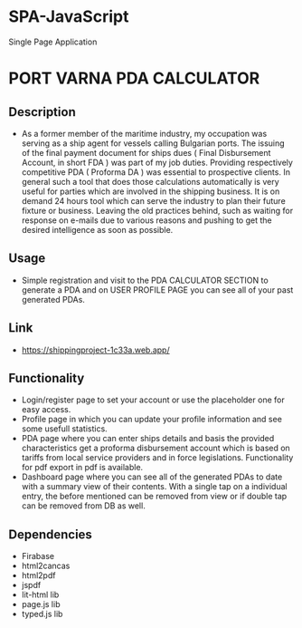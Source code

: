 # SPA-JavaScript
Single Page Application 

# PORT VARNA PDA CALCULATOR

## Description

- As a former member of the maritime industry, my occupation was serving as a ship agent for vessels calling Bulgarian ports. 
The issuing of the final payment document for ships dues ( Final Disbursement Account, in short FDA ) was part of my job duties. Providing 
respectively competitive PDA ( Proforma DA ) was essential to prospective clients. In general such a tool that does those calculations automatically
is very useful for parties which are involved in the shipping business. It is on demand 24 hours tool which can serve the industry to plan their future
fixture or business. Leaving the old practices behind, such as waiting for response on e-mails due to various reasons and pushing to get the desired 
intelligence as soon as possible. 

## Usage

- Simple registration and visit to the PDA CALCULATOR SECTION to generate a PDA and on USER PROFILE PAGE you can see all of your past generated PDAs.

## Link

- https://shippingproject-1c33a.web.app/

## Functionality

- Login/register page to set your account or use the placeholder one for easy access. 
- Profile page in which you can update your profile information and see some usefull statistics.
- PDA page where you can enter ships details and basis the provided characteristics get a proforma disbursement account which
is based on tariffs from local service providers and in force legislations. Functionality for pdf export in pdf is available. 
- Dashboard page where you can see all of the generated PDAs to date with a summary view of their contents. With a single tap 
on a individual entry, the before mentioned can be removed from view or if double tap can be removed from DB as well. 

## Dependencies 

- Firabase
- html2cancas
- html2pdf
- jspdf
- lit-html lib
- page.js lib 
- typed.js lib 
